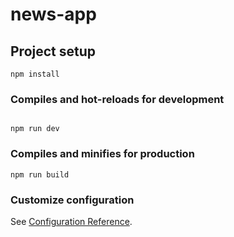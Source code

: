 # news-app

## Project setup

```
npm install
```

### Compiles and hot-reloads for development

```

npm run dev
```

### Compiles and minifies for production

```
npm run build
```

### Customize configuration

See [Configuration Reference](https://cli.vuejs.org/config/).
